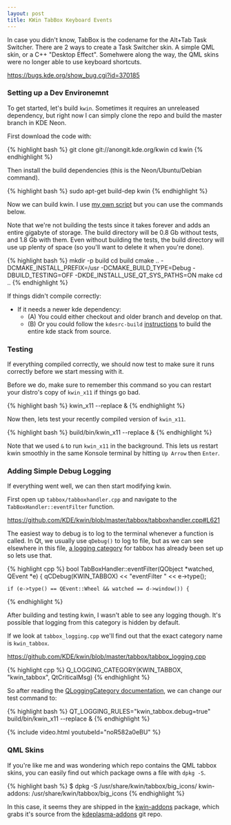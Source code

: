 ```yaml
---
layout: post
title: KWin TabBox Keyboard Events
---
```


In case you didn't know, TabBox is the codename for the Alt+Tab Task Switcher. There are 2 ways to create a Task Switcher skin. A simple QML skin, or a C++ "Desktop Effect". Somehwere along the way, the QML skins were no longer able to use keyboard shortcuts.

<https://bugs.kde.org/show_bug.cgi?id=370185>

### Setting up a Dev Environemnt

To get started, let's build `kwin`. Sometimes it requires an unreleased dependency, but right now I can simply clone the repo and build the master branch in KDE Neon.

First download the code with:

{% highlight bash %}
git clone git://anongit.kde.org/kwin
cd kwin
{% endhighlight %}

Then install the build dependencies (this is the Neon/Ubuntu/Debian command).

{% highlight bash %}
sudo apt-get build-dep kwin
{% endhighlight %}

Now we can build kwin. I use [my own script](https://gist.github.com/Zren/3f859c267ac1148aaedcf54a9bacb00f) but you can use the commands below.

Note that we're not building the tests since it takes forever and adds an entire gigabyte of storage. The build directory will be 0.8 Gb without tests, and 1.8 Gb with them. Even without building the tests, the build directory will use up plenty of space (so you'll want to delete it when you're done).

{% highlight bash %}
mkdir -p build
cd build
cmake .. -DCMAKE_INSTALL_PREFIX=/usr -DCMAKE_BUILD_TYPE=Debug -DBUILD_TESTING=OFF -DKDE_INSTALL_USE_QT_SYS_PATHS=ON
make
cd ..
{% endhighlight %}

If things didn't compile correctly:

* If it needs a newer kde dependency:
    * (A) You could either checkout and older branch and develop on that.
    * (B) Or you could follow the `kdesrc-build` [instructions](https://community.kde.org/Guidelines_and_HOWTOs/Build_from_source) to build the entire kde stack from source.

### Testing

If everything compiled correctly, we should now test to make sure it runs correctly before we start messing with it.

Before we do, make sure to remember this command so you can restart your distro's copy of `kwin_x11` if things go bad.

{% highlight bash %}
kwin_x11 --replace &
{% endhighlight %}

Now then, lets test your recently compiled version of `kwin_x11`.

{% highlight bash %}
build/bin/kwin_x11 --replace &
{% endhighlight %}

Note that we used `&` to run `kwin_x11` in the background. This lets us restart kwin smoothly in the same Konsole terminal by hitting `Up Arrow` then `Enter`.

### Adding Simple Debug Logging

If everything went well, we can then start modifying kwin.

First open up `tabbox/tabboxhandler.cpp` and navigate to the `TabBoxHandler::eventFilter` function.

<https://github.com/KDE/kwin/blob/master/tabbox/tabboxhandler.cpp#L621>

The easiest way to debug is to log to the terminal whenever a function is called. In Qt, we usually use `qDebug()` to log to file, but as we can see elsewhere in this file, [a logging category](http://doc.qt.io/qt-5/qloggingcategory.html) for tabbox has already been set up so lets use that.

{% highlight cpp %}
bool TabBoxHandler::eventFilter(QObject *watched, QEvent *e)
{
    qCDebug(KWIN_TABBOX) << "eventFilter " << e->type();

    if (e->type() == QEvent::Wheel && watched == d->window()) {
{% endhighlight %}

After building and testing kwin, I wasn't able to see any logging though. It's possible that logging from this category is hidden by default.

If we look at `tabbox_logging.cpp` we'll find out that the exact category name is `kwin_tabbox`.

<https://github.com/KDE/kwin/blob/master/tabbox/tabbox_logging.cpp>

{% highlight cpp %}
Q_LOGGING_CATEGORY(KWIN_TABBOX, "kwin_tabbox", QtCriticalMsg)
{% endhighlight %}

So after reading the [QLoggingCategory documentation](http://doc.qt.io/qt-5/qloggingcategory.html#logging-rules), we can change our test command to:

{% highlight bash %}
QT_LOGGING_RULES="kwin_tabbox.debug=true" build/bin/kwin_x11 --replace &
{% endhighlight %}

{% include video.html youtubeId="noR582a0eBU" %}

### QML Skins

If you're like me and was wondering which repo contains the QML tabbox skins, you can easily find out which package owns a file with `dpkg -S`.

{% highlight bash %}
$ dpkg -S /usr/share/kwin/tabbox/big_icons/
kwin-addons: /usr/share/kwin/tabbox/big_icons
{% endhighlight %}

In this case, it seems they are shipped in the [kwin-addons](https://packages.debian.org/stretch/kwin-addons) package, which grabs it's source from the [kdeplasma-addons](https://github.com/KDE/kdeplasma-addons/tree/master/windowswitchers) git repo.

